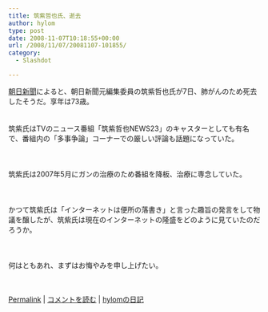 ```yaml
---
title: 筑紫哲也氏、逝去
author: hylom
type: post
date: 2008-11-07T10:18:55+00:00
url: /2008/11/07/20081107-101855/
category:
  - Slashdot

---
```

 [朝日新聞][1]によると、朝日新聞元編集委員の筑紫哲也氏が7日、肺がんのため死去したそうだ。享年は73歳。  
</br>   
筑紫氏はTVのニュース番組「筑紫哲也NEWS23」のキャスターとしても有名で、番組内の「多事争論」コーナーでの厳しい評論も話題になっていた。</br>  
</br>   
筑紫氏は2007年5月にガンの治療のため番組を降板、治療に専念していた。</br>  
</br>   
かつて筑紫氏は「インターネットは便所の落書き」と言った趣旨の発言をして物議を醸したが、筑紫氏は現在のインターネットの隆盛をどのように見ていたのだろうか。</br>  
</br>   
何はともあれ、まずはお悔やみを申し上げたい。</br>  
</br> 

   [Permalink][2] |    [コメントを読む][3] |    [hylomの日記][4] 

</br>

 [1]: http://www.asahi.com/obituaries/update/1107/TKY200811070335.html
 [2]: http://slashdot.jp/~hylom/journal/457721
 [3]: http://slashdot.jp/~hylom/journal/457721#acomments
 [4]: http://slashdot.jp/~hylom/journal/
